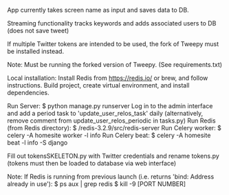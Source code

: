 App currently takes screen name as input and saves data to DB.

Streaming functionality tracks keywords and adds associated users to DB (does not save tweet)

If multiple Twitter tokens are intended to be used, the fork of Tweepy must be installed instead.

Note: Must be running the forked version of Tweepy. (See requirements.txt)

Local installation:
Install Redis from https://redis.io/ or brew, and follow instructions.
Build project, create virtual environment, and install dependencies.

Run Server: $ python manage.py runserver
  Log in to the admin interface and add a period task to 'update_user_relos_task' daily (alternatively, remove comment from update_user_relos_periodic in tasks.py)
Run Redis (from Redis directory): $ /redis-3.2.9/src/redis-server
Run Celery worker: $ celery -A homesite worker -l info
Run Celery beat: $ celery -A homesite beat -l info -S django

Fill out tokensSKELETON.py with Twitter credentials and rename tokens.py (tokens must then be loaded to database via web interface)


Note:
If Redis is running from previous launch (i.e. returns 'bind: Address already in use'):
$ ps aux | grep redis
$ kill -9 [PORT NUMBER]

